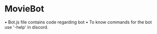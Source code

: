 # MovieBot
• Bot.js file contains code regarding bot
• To know commands for the bot use '-help' in discord.
